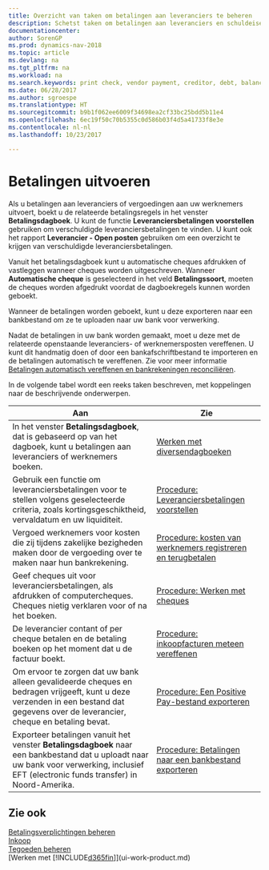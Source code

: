 ```yaml
---
title: Overzicht van taken om betalingen aan leveranciers te beheren
description: Schetst taken om betalingen aan leveranciers en schuldeisers te beheren, bijvoorbeeld het boeken van betalingsregels en het ophalen van een overzicht van het verschuldigde saldo.
documentationcenter: 
author: SorenGP
ms.prod: dynamics-nav-2018
ms.topic: article
ms.devlang: na
ms.tgt_pltfrm: na
ms.workload: na
ms.search.keywords: print check, vendor payment, creditor, debt, balance due, AP
ms.date: 06/28/2017
ms.author: sgroespe
ms.translationtype: HT
ms.sourcegitcommit: b9b1f062ee6009f34698ea2cf33bc25bdd5b11e4
ms.openlocfilehash: 6ec19f50c70b5355c0d586b03f4d5a41733f8e3e
ms.contentlocale: nl-nl
ms.lasthandoff: 10/23/2017

---
```

# <a name="making-payments"></a>Betalingen uitvoeren
Als u betalingen aan leveranciers of vergoedingen aan uw werknemers uitvoert, boekt u de relateerde betalingsregels in het venster **Betalingsdagboek**. U kunt de functie **Leveranciersbetalingen voorstellen** gebruiken om verschuldigde leveranciersbetalingen te vinden. U kunt ook het rapport **Leverancier - Open posten** gebruiken om een overzicht te krijgen van verschuldigde leveranciersbetalingen.

Vanuit het betalingsdagboek kunt u automatische cheques afdrukken of vastleggen wanneer cheques worden uitgeschreven. Wanneer **Automatische cheque** is geselecteerd in het veld **Betalingssoort**, moeten de cheques worden afgedrukt voordat de dagboekregels kunnen worden geboekt.

Wanneer de betalingen worden geboekt, kunt u deze exporteren naar een bankbestand om ze te uploaden naar uw bank voor verwerking.

Nadat de betalingen in uw bank worden gemaakt, moet u deze met de relateerde openstaande leveranciers- of werknemersposten vereffenen. U kunt dit handmatig doen of door een bankafschriftbestand te importeren en de betalingen automatisch te vereffenen. Zie voor meer informatie [Betalingen automatisch vereffenen en bankrekeningen reconciliëren](receivables-apply-payments-auto-reconcile-bank-accounts.md).

In de volgende tabel wordt een reeks taken beschreven, met koppelingen naar de beschrijvende onderwerpen.

| Aan | Zie |
| --- | --- |
|In het venster **Betalingsdagboek**, dat is gebaseerd op van het dagboek, kunt u betalingen aan leveranciers of werknemers boeken.|[Werken met diversendagboeken](ui-work-general-journals.md)|
| Gebruik een functie om leveranciersbetalingen voor te stellen volgens geselecteerde criteria, zoals kortingsgeschiktheid, vervaldatum en uw liquiditeit. |[Procedure: Leveranciersbetalingen voorstellen](payables-how-suggest-vendor-payments.md) |
|Vergoed werknemers voor kosten die zij tijdens zakelijke bezigheden maken door de vergoeding over te maken naar hun bankrekening.|[Procedure: kosten van werknemers registreren en terugbetalen](finance-how-record-reimburse-employee-expenses.md)|
| Geef cheques uit voor leveranciersbetalingen, als afdrukken of computercheques. Cheques nietig verklaren voor of na het boeken. |[Procedure: Werken met cheques](payables-how-work-checks.md) |
| De leverancier contant of per cheque betalen en de betaling boeken op het moment dat u de factuur boekt. |[Procedure: inkoopfacturen meteen vereffenen](finance-how-to-settle-purchase-invoices-promptly.md) |
| Om ervoor te zorgen dat uw bank alleen gevalideerde cheques en bedragen vrijgeeft, kunt u deze verzenden in een bestand dat gegevens over de leverancier, cheque en betaling bevat. |[Procedure: Een Positive Pay-bestand exporteren](finance-how-positive-pay.md) |
|Exporteer betalingen vanuit het venster **Betalingsdagboek** naar een bankbestand dat u uploadt naar uw bank voor verwerking, inclusief EFT (electronic funds transfer) in Noord-Amerika. |[Procedure: Betalingen naar een bankbestand exporteren](payables-how-export-payments-bank-file.md)|  

## <a name="see-also"></a>Zie ook
[Betalingsverplichtingen beheren](payables-manage-payables.md)  
[Inkoop](purchasing-manage-purchasing.md)  
[Tegoeden beheren](receivables-manage-receivables.md)  
[Werken met [!INCLUDE[d365fin](includes/d365fin_md.md)]](ui-work-product.md)  

